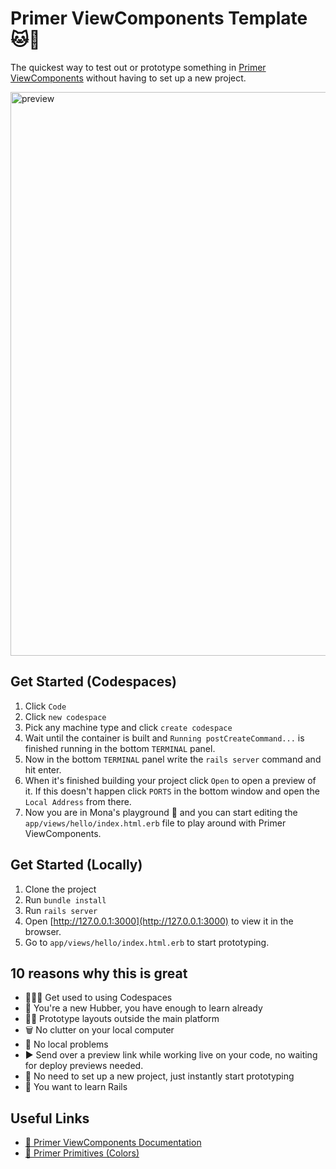 # Primer ViewComponents Template 🐱💎

The quickest way to test out or prototype something in [Primer ViewComponents](https://primer.style/view-components/) without having to set up a new project.

<img width="902" alt="preview" src="https://user-images.githubusercontent.com/980622/133768843-cefd742f-dc93-474f-826d-9481468e064a.png">

## Get Started (Codespaces)

1. Click `Code`
2. Click `new codespace`
3. Pick any machine type and click `create codespace`
4. Wait until the container is built and `Running postCreateCommand...` is finished running in the bottom `TERMINAL` panel.
5. Now in the bottom `TERMINAL` panel write the `rails server` command and hit enter.
6. When it's finished building your project click `Open` to open a preview of it. If this doesn't happen click `PORTS` in the bottom window and open the `Local Address` from there.
7. Now you are in Mona's playground 🎉 and you can start editing the `app/views/hello/index.html.erb` file to play around with Primer ViewComponents.

## Get Started (Locally)

1. Clone the project
2. Run `bundle install`
3. Run `rails server`
4. Open [http://127.0.0.1:3000](http://127.0.0.1:3000) to view it in the browser.
5. Go to `app/views/hello/index.html.erb` to start prototyping.

## 10 reasons why this is great
- 🧑🏻‍💻 Get used to using Codespaces
- 🥺 You're a new Hubber, you have enough to learn already
- 🧖‍♀️ Prototype layouts outside the main platform
- 🗑 No clutter on your local computer
- 🥴 No local problems
- ▶️ Send over a preview link while working live on your code, no waiting for deploy previews needed.
- 🚀 No need to set up a new project, just instantly start prototyping
- 🧪 You want to learn Rails

## Useful Links
- [🧠 Primer ViewComponents Documentation](https://primer.style/view-components/)
- [🌈 Primer Primitives (Colors)](https://primer.style/primitives/colors)
